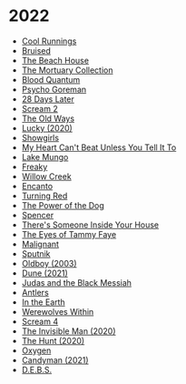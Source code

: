 # 2022

* [Cool Runnings ](https://www.imdb.com/title/tt0106611/)
* [Bruised](https://www.imdb.com/title/tt8310474/)&#x20;
* [The Beach House ](https://www.imdb.com/title/tt10843306/)
* [The Mortuary Collection](https://www.imdb.com/title/tt7781432/)&#x20;
* [Blood Quantum ](https://www.imdb.com/title/tt7394674/)
* [Psycho Goreman](https://www.imdb.com/title/tt11252440/)&#x20;
* [28 Days Later ](https://www.imdb.com/title/tt0289043/)
* [Scream 2 ](https://www.imdb.com/title/tt0120082/)
* [The Old Ways](https://www.imdb.com/title/tt12829958/)&#x20;
* [Lucky (2020)](https://www.imdb.com/title/tt11701774/)&#x20;
* [Showgirls](https://www.imdb.com/title/tt0114436/)&#x20;
* [My Heart Can't Beat Unless You Tell It To](https://www.imdb.com/title/tt11084432/)&#x20;
* [Lake Mungo ](https://www.imdb.com/title/tt0816556)
* [Freaky](https://www.imdb.com/title/tt10919380)&#x20;
* [Willow Creek ](https://www.imdb.com/title/tt2885364/)
* [Encanto](https://www.imdb.com/title/tt2953050/)&#x20;
* [Turning Red](https://www.imdb.com/title/tt8097030/)&#x20;
* [The Power of the Dog ](https://www.imdb.com/title/tt10293406)
* [Spencer](https://www.imdb.com/title/tt12536294/)&#x20;
* [There's Someone Inside Your House ](https://www.imdb.com/title/tt8150814/)
* [The Eyes of Tammy Faye ](https://www.imdb.com/title/tt9115530/)
* [Malignant](https://www.imdb.com/title/tt3811906/)&#x20;
* [Sputnik](https://www.imdb.com/title/tt11905962/)&#x20;
* [Oldboy (2003)](https://www.imdb.com/title/tt0364569)
* [Dune (2021)](https://www.imdb.com/title/tt1160419)
* [Judas and the Black Messiah](https://www.imdb.com/title/tt9784798/)&#x20;
* [Antlers](https://www.imdb.com/title/tt7740510/)&#x20;
* [In the Earth](https://www.imdb.com/title/tt13429362/)&#x20;
* [Werewolves Within](https://www.imdb.com/title/tt9288692/)&#x20;
* [Scream 4](https://www.imdb.com/title/tt1262416)&#x20;
* [The Invisible Man (2020)](https://www.imdb.com/title/tt1051906/)
* [The Hunt (2020)](https://www.imdb.com/title/tt8244784/)
* [Oxygen](https://www.imdb.com/title/tt6341832/)&#x20;
* [Candyman (2021) ](https://www.imdb.com/title/tt9347730/)
* [D.E.B.S.](https://www.imdb.com/title/tt0367631/)

